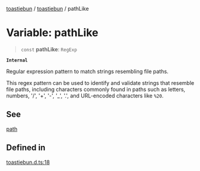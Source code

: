 [toastiebun](../wiki/globals) / [toastiebun](../wiki/Namespace.toastiebun) / pathLike

# Variable: pathLike

> `const` **pathLike**: `RegExp`

**`Internal`**

Regular expression pattern to match strings resembling file paths.

This regex pattern can be used to identify and validate strings that resemble
file paths, including characters commonly found in paths such as letters,
numbers, '/', '+', '-', '_', '.', and URL-encoded characters like `%20`.

## See

[path](../wiki/toastiebun.TypeAlias.path)

## Defined in

[toastiebun.d.ts:18](https://github.com/IsCoffeeTho/toastiebun/blob/68db60f7ee85daa2fa2dfd3ba3c6e7fae88c338b/src/toastiebun.d.ts#L18)
